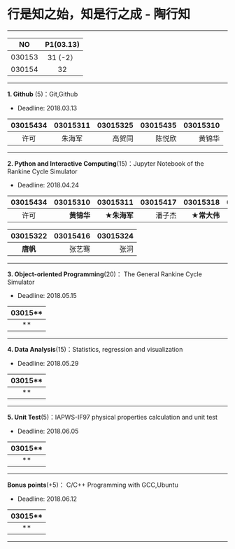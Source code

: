 # 行是知之始，知是行之成 - 陶行知

---
|  NO    | P1(03.13) | 
|:------:|:---------:|
| 030153 |  31 (-2） |
| 030154 |  32       |
---

**1. Github** (5)：Git,Github

* Deadline: 2018.03.13

|03015434 |03015311 | 03015325 | 03015435 |03015310  |
|:-------:|:-------:|---------:|---------:|---------:|
| 许可    |  朱海军  |  高贺同  |  陈悦欣   | 黄锦华   |
---


**2. Python and Interactive Computing**(15)：Jupyter Notebook of the Rankine Cycle Simulator 

* Deadline: 2018.04.24


|03015434 |03015310    | 03015311   | 03015417 | 03015318   | 03015435 | 03015414  | 03015325  |03015329|
|:-------:|-----------:|-----------:|---------:|-----------:|---------:|----------:|----------:|------:|
| 许可    | **黄锦华**  | **★朱海军** |  潘子杰   | **★常大伟** | 陈悦欣  | 王瑄     | 高贺同     |蒋铮   | 

| 03015322 |03015416 | 03015324 |
|:---------:|-------:|---------:|
| **唐帆** |  张艺骞  |   张泂   |
---

**3. Object-oriented Programming**(20)： The General Rankine Cycle Simulator

* Deadline: 2018.05.15


|03015**  |
|:--------:| 
|  **  | 
---

**4. Data Analysis**(15)：Statistics, regression and visualization

* Deadline: 2018.05.29


|03015**  |
|:--------:| 
|  **  | 
---

**5. Unit Test**(5)：IAPWS-IF97 physical properties calculation and unit test  

* Deadline: 2018.06.05

|03015**  |
|:--------:| 
|  **  | 
---

**Bonus points**(+5)： C/C++ Programming with GCC,Ubuntu  

* Deadline: 2018.06.12


|03015**  |
|:--------:| 
|  **  | 
---
